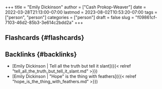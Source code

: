 +++
title = "Emily Dickinson"
author = ["Cash Prokop-Weaver"]
date = 2022-03-28T21:13:00-07:00
lastmod = 2023-08-02T10:53:20-07:00
tags = ["person", "person"]
categories = ["person"]
draft = false
slug = "f09861cf-7103-46d2-85b3-3e614c2bdd2a"
+++

## Flashcards {#flashcards}


## Backlinks {#backlinks}

-   [Emily Dickinson | Tell all the truth but tell it slant]({{< relref "tell_all_the_truth_but_tell_it_slant.md" >}})
-   [Emily Dickinson | "Hope" is the thing with feathers]({{< relref "hope_is_the_thing_with_feathers.md" >}})
